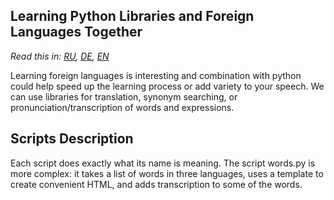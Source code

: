 ##  Learning Python Libraries and Foreign Languages Together

*Read this in: [RU](README_ru.md), [DE](README_de.md), [EN](README.md)*

Learning foreign languages is interesting and combination with python could help speed up the learning process or add variety to your speech. We can use libraries for translation, synonym searching, or pronunciation/transcription of words and expressions.

## Scripts Description

Each script does exactly what its name is meaning. The script words.py is more complex: it takes a list of words in three languages, uses a template to create convenient HTML, and adds transcription to some of the words.
